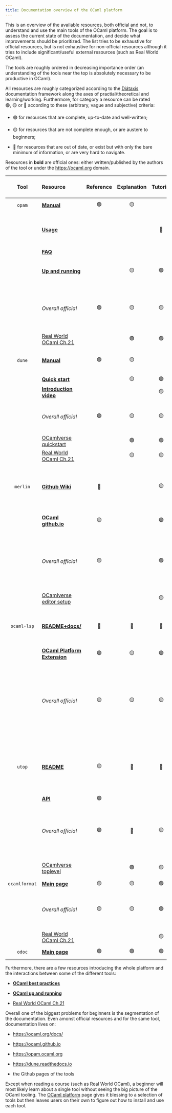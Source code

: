 ```yaml
---
title: Documentation overview of the OCaml platform
---
```


This is an overview of the available resources, both official and not,
to understand and use the main tools of the OCaml platform. The goal is
to assess the current state of the documentation, and decide what
improvements should be prioritized. The list tries to be exhaustive for
official resources, but is not exhaustive for non-official resources
although it tries to include significant/useful external resources (such
as Real World OCaml).

The tools are roughly ordered in decreasing importance order (an
understanding of the tools near the top is absolutely necessary to be
productive in OCaml).

All resources are roughly categorized according to the
[Diátaxis](https://diataxis.fr/) documentation framework along the axes
of practial/theoretical and learning/working. Furthermore, for category
a resource can be rated 🟢, 🟡 or 🔴 according to these (arbitrary, vague
and subjective) criteria:

-   🟢 for resources that are complete, up-to-date and well-written;

-   🟡 for resources that are not complete enough, or are austere to
    beginners;

-   🔴 for resources that are out of date, or exist but with only the
    bare minimum of information, or are very hard to navigate.

Resources in **bold** are official ones: either written/published by the
authors of the tool or under the <https://ocaml.org> domain.

|     Tool      | Resource                                                                                                     | Reference | Explanation | Tutorial | How-to guide | Notes                                                                                                                          |
|:-------------:|:-------------------------------------------------------------------------------------------------------------|:---------:|:-----------:|:--------:|:------------:|:-------------------------------------------------------------------------------------------------------------------------------|
|    `opam`     | **[Manual](https://opam.ocaml.org/doc/Manual.html)**                                                         |     🟢     |      🟡      |          |              | Lacks a bit of structure                                                                                                       |
|               | **[Usage](https://opam.ocaml.org/doc/Usage.html)**                                                           |           |             |    🔴     |              | Structured more like a reference than a good entry point                                                                       |
|               | **[FAQ](https://opam.ocaml.org/doc/FAQ.html)**                                                               |           |             |          |      🟡       |                                                                                                                                |
|               | **[Up and running](https://ocaml.org/docs/up-and-running)**                                                  |           |      🟡      |    🟢     |              | Not hosted on the opam website: lacks visibility                                                                               |
|               | *Overall official*                                                                                           |     🟢     |      🟡      |    🟡     |      🟡       | **Lack of clear entry point for beginners with concepts explained**                                                            |
|               | [Real World OCaml Ch.21](https://dev.realworldocaml.org/platform.html)                                       |           |      🟢      |    🟢     |              |                                                                                                                                |
|    `dune`     | **[Manual](https://dune.readthedocs.io/en/stable/index.html)**                                               |     🟢     |      🟡      |          |      🟡       | The structure is a bit all over the place                                                                                      |
|               | **[Quick start](https://dune.readthedocs.io/en/latest/quick-start.html)**                                    |           |      🟡      |    🟢     |              |                                                                                                                                |
|               | **[Introduction video](https://www.youtube.com/watch?v=BNZhmMAJarw)**                                        |           |             |    🟡     |              | A bit outdated                                                                                                                 |
|               | *Overall official*                                                                                           |     🟢     |      🟡      |    🟡     |      🟡       | **The ocamlverse tutorial below should be official**                                                                           |
|               | [OCamlverse quickstart](https://ocamlverse.net/content/quickstart_ocaml_project_dune.html)                   |           |      🟢      |    🟢     |              |                                                                                                                                |
|               | [Real World OCaml Ch.21](https://dev.realworldocaml.org/platform.html)                                       |           |      🟡      |    🟡     |              |                                                                                                                                |
|   `merlin`    | **[Github Wiki](https://github.com/ocaml/merlin/wiki)**                                                      |     🔴     |             |    🟡     |              | List of commands not documented. User lost after editor setup.                                                                 |
|               | **[OCaml github.io](https://ocaml.github.io/merlin/)**                                                       |     🟡     |             |    🟢     |              | Nice style but lacks visibility!                                                                                               |
|               | *Overall official*                                                                                           |     🟡     |             |    🟢     |              | **The gihub.io should be linked from the wiki or somewhere visible. The wiki needs some structure.**                           |
|               | [OCamlverse editor setup](https://ocamlverse.net/content/editor_setup.html)                                  |           |             |    🟡     |              |                                                                                                                                |
|  `ocaml-lsp`  | **[README+docs/](https://github.com/ocaml/ocaml-lsp)**                                                       |     🔴     |      🔴      |    🔴     |              | No structure, information sometimes outdated, no editor setup instructions.                                                    |
|               | **[OCaml Platform Extension](https://marketplace.visualstudio.com/items?itemName=ocamllabs.ocaml-platform)** |     🟢     |      🟡      |    🟢     |              | Good for VS Code                                                                                                               |
|               | *Overall official*                                                                                           |     🟡     |      🟡      |    🟡     |              | **Good if using VS Code (though the extension could be more visible). Other users are left on their own (or assuming merlin)** |
|    `utop`     | **[README](https://github.com/ocaml-community/utop)**                                                        |     🟡     |      🔴      |    🔴     |      🟢       | Good for installation, configuration. But you need to know how the general toplevel works.                                     |
|               | **[API](https://ocaml-community.github.io/utop/utop/index.html)**                                            |     🟢     |             |          |              |                                                                                                                                |
|               | *Overall official*                                                                                           |     🟢     |      🔴      |    🟡     |      🟢       | **Well documented but could link to resources explaining toplevel usage**                                                      |
|               | [OCamlverse toplevel](https://ocamlverse.net/content/toplevel.html)                                          |           |      🟢      |    🟡     |              | Introduction to the generic toplevel                                                                                           |
| `ocamlformat` | **[Main page](https://ocaml.org/p/ocamlformat/0.24.1/doc/index.html)**                                       |     🟡     |      🟡      |    🟢     |      🟢       |                                                                                                                                |
|               | *Overall official*                                                                                           |     🟡     |      🟡      |    🟢     |      🟢       | **The CLI manual is the only complete reference for options**                                                                  |
|               | [Real World OCaml Ch.21](https://dev.realworldocaml.org/platform.html)                                       |           |             |    🟡     |      🟡       |                                                                                                                                |
|    `odoc`     | **[Main page](https://ocaml.github.io/odoc/)**                                                               |     🟢     |      🟢      |    🟢     |      🟢       | **Very well documented**                                                                                                       |

Furthermore, there are a few resources introducing the whole platform
and the interactions between some of the different tools:

-   **[OCaml best practices](https://ocaml.org/docs/best-practices)**

-   **[OCaml up and running](https://ocaml.org/docs/up-and-running)**

-   [Real World OCaml
    Ch.21](https://dev.realworldocaml.org/platform.html)

Overall one of the biggest problems for beginners is the segmentation of
the documentation. Even amonst official resources and for the same tool,
documentation lives on:

-   <https://ocaml.org/docs/>

-   <https://ocaml.github.io>

-   <https://opam.ocaml.org>

-   <https://dune.readthedocs.io>

-   the Github pages of the tools

Except when reading a course (such as Real World OCaml), a beginner will
most likely learn about a single tool without seeing the big picture of
the OCaml tooling. The [OCaml platform](https://ocaml.org/docs/platform)
page gives it blessing to a selection of tools but then leaves users on
their own to figure out how to install and use each tool.
